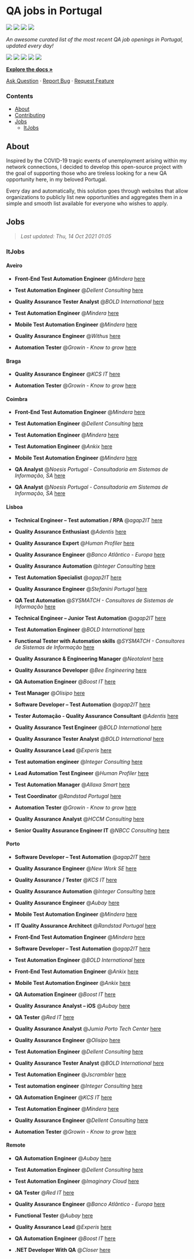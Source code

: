 QA jobs in Portugal
========================

![](https://img.shields.io/static/v1?label=%F0%9F%8C%9F&message=If%20Useful&color=BC4E99)
[![](https://img.shields.io/github/stars/sergiomartins8/qa-jobs-in-portugal)](https://github.com/sergiomartins8/qa-jobs-in-portugal/stargazers)
[![](https://img.shields.io/github/forks/sergiomartins8/qa-jobs-in-portugal)](https://github.com/sergiomartins8/qa-jobs-in-portugal/network/members)
[![](https://img.shields.io/badge/-sergiomartins8-blue?logo=Linkedin&logoColor=white)](https://www.linkedin.com/in/sergiomartins8/)

_An awesome curated list of the most recent QA job openings in Portugal, updated every day!_

[![](https://img.shields.io/github/v/release/sergiomartins8/qa-jobs-in-portugal)](https://github.com/sergiomartins8/qa-jobs-in-portugal/releases)
[![](https://github.com/sergiomartins8/qa-jobs-in-portugal/workflows/release/badge.svg)](https://github.com/sergiomartins8/qa-jobs-in-portugal/actions?query=workflow%3Arelease)
[![](https://img.shields.io/github/issues/sergiomartins8/qa-jobs-in-portugal)](https://github.com/sergiomartins8/qa-jobs-in-portugal/issues)
[![](https://img.shields.io/github/contributors/sergiomartins8/qa-jobs-in-portugal)](https://github.com/sergiomartins8/qa-jobs-in-portugal/graphs/contributors)
[![](https://img.shields.io/github/license/sergiomartins8/qa-jobs-in-portugal)](https://github.com/sergiomartins8/qa-jobs-in-portugal/blob/master/LICENSE)

**[Explore the docs »](https://github.com/sergiomartins8/qa-jobs-in-portugal/blob/master/docs/DOCUMENTATION.md)**

[Ask Question](https://github.com/sergiomartins8/qa-jobs-in-portugal/issues) 
·
[Report Bug](https://github.com/sergiomartins8/qa-jobs-in-portugal/issues)
·
[Request Feature](https://github.com/sergiomartins8/qa-jobs-in-portugal/issues)

### Contents
* [About](#about)
* [Contributing](https://github.com/sergiomartins8/qa-jobs-in-portugal/blob/master/docs/CONTRIBUTING.md)
* [Jobs](#jobs)
  * [ItJobs](#itjobs)

## About
Inspired by the COVID-19 tragic events of unemployment arising within my network connections, I decided to develop this open-source project with the goal of supporting those who are tireless looking for a new QA opportunity here, in my beloved Portugal.

Every day and automatically, this solution goes through websites that allow organizations to publicly list new opportunities and aggregates them in a simple and smooth list available for everyone who wishes to apply.

Jobs
---------

> _Last updated: Thu, 14 Oct 2021 01:05_

### ItJobs

#### Aveiro

- **Front-End Test Automation Engineer** @_Mindera_ [here](https://www.itjobs.pt/oferta/406032/front-end-test-automation-engineer)


- **Test Automation Engineer** @_Dellent Consulting_ [here](https://www.itjobs.pt/oferta/408591/test-automation-engineer)


- **Quality Assurance Tester Analyst** @_BOLD International_ [here](https://www.itjobs.pt/oferta/408654/quality-assurance-tester-analyst)


- **Test Automation Engineer** @_Mindera_ [here](https://www.itjobs.pt/oferta/406033/test-automation-engineer)


- **Mobile Test Automation Engineer** @_Mindera_ [here](https://www.itjobs.pt/oferta/405873/mobile-test-automation-engineer)


- **Quality Assurance Engineer** @_Withus_ [here](https://www.itjobs.pt/oferta/405634/quality-assurance-engineer)


- **Automation Tester** @_Growin - Know to grow_ [here](https://www.itjobs.pt/oferta/408097/automation-tester)

#### Braga

- **Quality Assurance Engineer** @_KCS IT_ [here](https://www.itjobs.pt/oferta/407618/quality-assurance-engineer)


- **Automation Tester** @_Growin - Know to grow_ [here](https://www.itjobs.pt/oferta/408097/automation-tester)

#### Coimbra

- **Front-End Test Automation Engineer** @_Mindera_ [here](https://www.itjobs.pt/oferta/406032/front-end-test-automation-engineer)


- **Test Automation Engineer** @_Dellent Consulting_ [here](https://www.itjobs.pt/oferta/408591/test-automation-engineer)


- **Test Automation Engineer** @_Mindera_ [here](https://www.itjobs.pt/oferta/406033/test-automation-engineer)


- **Test Automation Engineer** @_Ankix_ [here](https://www.itjobs.pt/oferta/406850/test-automation-engineer)


- **Mobile Test Automation Engineer** @_Mindera_ [here](https://www.itjobs.pt/oferta/405873/mobile-test-automation-engineer)


- **QA Analyst** @_Noesis Portugal - Consultadoria em Sistemas de Informação, SA_ [here](https://www.itjobs.pt/oferta/403539/qa-analyst)


- **QA Analyst** @_Noesis Portugal - Consultadoria em Sistemas de Informação, SA_ [here](https://www.itjobs.pt/oferta/408759/qa-analyst)

#### Lisboa

- **Technical Engineer – Test automation / RPA** @_agap2IT_ [here](https://www.itjobs.pt/oferta/406082/technical-engineer-test-automation-rpa-portugal)


- **Quality Assurance Enthusiast** @_Adentis_ [here](https://www.itjobs.pt/oferta/406332/quality-assurance-enthusiast)


- **Quality Assurance Expert** @_Human Profiler_ [here](https://www.itjobs.pt/oferta/403906/quality-assurance-expert)


- **Quality Assurance Engineer** @_Banco Atlântico - Europa_ [here](https://www.itjobs.pt/oferta/408783/quality-assurance-engineer)


- **Quality Assurance Automation** @_Integer Consulting_ [here](https://www.itjobs.pt/oferta/406885/quality-assurance-automation)


- **Test Automation Specialist** @_agap2IT_ [here](https://www.itjobs.pt/oferta/405273/test-automation-specialist-portugal)


- **Quality Assurance Engineer** @_Stefanini Portugal_ [here](https://www.itjobs.pt/oferta/408489/quality-assurance-engineer)


- **QA Test Automation** @_SYSMATCH - Consultores de Sistemas de Informação_ [here](https://www.itjobs.pt/oferta/403089/qa-test-automation)


- **Technical Engineer – Junior Test Automation** @_agap2IT_ [here](https://www.itjobs.pt/oferta/408320/technical-engineer-junior-test-automation-portugal)


- **Test Automation Engineer** @_BOLD International_ [here](https://www.itjobs.pt/oferta/402133/test-automation-engineer)


- **Functional Tester with Automation skills** @_SYSMATCH - Consultores de Sistemas de Informação_ [here](https://www.itjobs.pt/oferta/402336/functional-tester-with-automation-skills)


- **Quality Assurance & Engineering Manager** @_Neotalent_ [here](https://www.itjobs.pt/oferta/406226/quality-assurance-engineering-manager)


- **Quality Assurance Developer** @_Bee Engineering_ [here](https://www.itjobs.pt/oferta/407347/quality-assurance-developer)


- **QA Automation Engineer** @_Boost IT_ [here](https://www.itjobs.pt/oferta/407246/qa-automation-engineer)


- **Test Manager** @_Olisipo_ [here](https://www.itjobs.pt/oferta/406047/test-manager)


- **Software Developer – Test Automation** @_agap2IT_ [here](https://www.itjobs.pt/oferta/407365/software-developer-test-automation-portugal)


- **Tester Automação - Quality Assurance Consultant** @_Adentis_ [here](https://www.itjobs.pt/oferta/407163/tester-automacao-quality-assurance-consultant)


- **Quality Assurance Test Engineer** @_BOLD International_ [here](https://www.itjobs.pt/oferta/407021/quality-assurance-test-engineer)


- **Quality Assurance Tester Analyst** @_BOLD International_ [here](https://www.itjobs.pt/oferta/408654/quality-assurance-tester-analyst)


- **Quality Assurance Lead** @_Experis_ [here](https://www.itjobs.pt/oferta/404612/quality-assurance-lead)


- **Test automation engineer** @_Integer Consulting_ [here](https://www.itjobs.pt/oferta/407837/test-automation-engineer)


- **Lead Automation Test Engineer** @_Human Profiler_ [here](https://www.itjobs.pt/oferta/408471/lead-automation-test-engineer)


- **Test Automation Manager** @_Allaxa Smart_ [here](https://www.itjobs.pt/oferta/406292/test-automation-manager)


- **Test Coordinator** @_Randstad Portugal_ [here](https://www.itjobs.pt/oferta/407739/test-coordinator)


- **Automation Tester** @_Growin - Know to grow_ [here](https://www.itjobs.pt/oferta/408097/automation-tester)


- **Quality Assurance Analyst** @_HCCM Consulting_ [here](https://www.itjobs.pt/oferta/408234/quality-assurance-analyst)


- **Senior Quality Assurance Engineer IT** @_NBCC Consulting_ [here](https://www.itjobs.pt/oferta/407891/senior-quality-assurance-engineer-it)

#### Porto

- **Software Developer – Test Automation** @_agap2IT_ [here](https://www.itjobs.pt/oferta/404724/software-developer-test-automation)


- **Quality Assurance Engineer** @_New Work SE_ [here](https://www.itjobs.pt/oferta/407485/quality-assurance-engineer)


- **Quality Assurance / Tester** @_KCS IT_ [here](https://www.itjobs.pt/oferta/408541/quality-assurance-tester)


- **Quality Assurance Automation** @_Integer Consulting_ [here](https://www.itjobs.pt/oferta/406885/quality-assurance-automation)


- **Quality Assurance Engineer** @_Aubay_ [here](https://www.itjobs.pt/oferta/402045/quality-assurance-engineer)


- **Mobile Test Automation Engineer** @_Mindera_ [here](https://www.itjobs.pt/oferta/405873/mobile-test-automation-engineer)


- **IT Quality Assurance Architect** @_Randstad Portugal_ [here](https://www.itjobs.pt/oferta/407187/qa-architect)


- **Front-End Test Automation Engineer** @_Mindera_ [here](https://www.itjobs.pt/oferta/406032/front-end-test-automation-engineer)


- **Software Developer – Test Automation** @_agap2IT_ [here](https://www.itjobs.pt/oferta/404367/software-developer-test-automation)


- **Test Automation Engineer** @_BOLD International_ [here](https://www.itjobs.pt/oferta/402133/test-automation-engineer)


- **Front-End Test Automation Engineer** @_Ankix_ [here](https://www.itjobs.pt/oferta/406854/front-end-test-automation-engineer)


- **Mobile Test Automation Engineer** @_Ankix_ [here](https://www.itjobs.pt/oferta/406852/mobile-test-automation-engineer)


- **QA Automation Engineer** @_Boost IT_ [here](https://www.itjobs.pt/oferta/407246/qa-automation-engineer)


- **Quality Assurance Analyst – iOS** @_Aubay_ [here](https://www.itjobs.pt/oferta/407864/quality-assurance-analyst-ios)


- **QA Tester** @_Red IT_ [here](https://www.itjobs.pt/oferta/408338/qa-tester)


- **Quality Assurance Analyst** @_Jumia Porto Tech Center_ [here](https://www.itjobs.pt/oferta/405194/quality-assurance-analyst-jumia-full-time)


- **Quality Assurance Engineer** @_Olisipo_ [here](https://www.itjobs.pt/oferta/405906/quality-assurance-engineer)


- **Test Automation Engineer** @_Dellent Consulting_ [here](https://www.itjobs.pt/oferta/408591/test-automation-engineer)


- **Quality Assurance Tester Analyst** @_BOLD International_ [here](https://www.itjobs.pt/oferta/408654/quality-assurance-tester-analyst)


- **Test Automation Engineer** @_Jscrambler_ [here](https://www.itjobs.pt/oferta/408271/test-automation-engineer)


- **Test automation engineer** @_Integer Consulting_ [here](https://www.itjobs.pt/oferta/407837/test-automation-engineer)


- **QA Automation Engineer** @_KCS IT_ [here](https://www.itjobs.pt/oferta/408446/qa-automation-engineer)


- **Test Automation Engineer** @_Mindera_ [here](https://www.itjobs.pt/oferta/406033/test-automation-engineer)


- **Quality Assurance Engineer** @_Dellent Consulting_ [here](https://www.itjobs.pt/oferta/405864/quality-assurance-engineer)


- **Automation Tester** @_Growin - Know to grow_ [here](https://www.itjobs.pt/oferta/408097/automation-tester)

#### Remote

- **QA Automation Engineer** @_Aubay_ [here](https://www.itjobs.pt/oferta/406151/qa-automation-engineer)


- **Test Automation Engineer** @_Dellent Consulting_ [here](https://www.itjobs.pt/oferta/408591/test-automation-engineer)


- **Test Automation Engineer** @_Imaginary Cloud_ [here](https://www.itjobs.pt/oferta/408193/test-automation-engineer)


- **QA Tester** @_Red IT_ [here](https://www.itjobs.pt/oferta/408338/qa-tester)


- **Quality Assurance Engineer** @_Banco Atlântico - Europa_ [here](https://www.itjobs.pt/oferta/408783/quality-assurance-engineer)


- **Functional Tester** @_Aubay_ [here](https://www.itjobs.pt/oferta/408602/functional-tester)


- **Quality Assurance Lead** @_Experis_ [here](https://www.itjobs.pt/oferta/404612/quality-assurance-lead)


- **QA Automation Engineer** @_Boost IT_ [here](https://www.itjobs.pt/oferta/407246/qa-automation-engineer)


- **.NET Developer With QA** @_Closer_ [here](https://www.itjobs.pt/oferta/406165/net-developer-with-qa)


